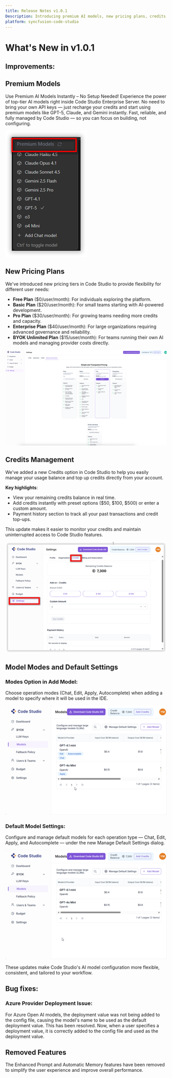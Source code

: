 ```yaml
---
title: Release Notes v1.0.1
Description: Introducing premium AI models, new pricing plans, credits management system, and improved model configuration options in Syncfusion Code Studio.
platform: syncfusion-code-studio
---
```



# What's New in v1.0.1


## Improvements:

## Premium Models
Use Premium AI Models Instantly – No Setup Needed! Experience the power of top-tier AI models right inside Code Studio Enterprise Server. No need to bring your own API keys — just recharge your credits and start using premium models like GPT-5, Claude, and Gemini instantly. Fast, reliable, and fully managed by Code Studio — so you can focus on building, not configuring.

 <img src="./releasenotes-images/Premiummodel.png" alt="release notes" >

## New Pricing Plans
We've introduced new pricing tiers in Code Studio to provide flexibility for different user needs:

- **Free Plan** ($0/user/month): For individuals exploring the platform.  
- **Basic Plan** ($20/user/month): For small teams starting with AI-powered development.  
- **Pro Plan** ($30/user/month): For growing teams needing more credits and capacity.  
- **Enterprise Plan** ($40/user/month): For large organizations requiring advanced governance and reliability.  
- **BYOK Unlimited Plan** ($15/user/month): For teams running their own AI models and managing provider costs directly.

<img src="./releasenotes-images/pricing.png" alt="release notes" >

## Credits Management
We've added a new Credits option in Code Studio to help you easily manage your usage balance and top up credits directly from your account.

**Key highlights**:
- View your remaining credits balance in real time.  
- Add credits instantly with preset options ($50, $100, $500) or enter a custom amount.  
- Payment history section to track all your past transactions and credit top-ups.  

This update makes it easier to monitor your credits and maintain uninterrupted access to Code Studio features.

<img src="./releasenotes-images/credit.png" alt="release notes" >

## Model Modes and Default Settings

### Modes Option in Add Model:
Choose operation modes (Chat, Edit, Apply, Autocomplete) when adding a model to specify where it will be used in the IDE.  

<img src="./releasenotes-images/modeaddmodel.gif" alt="release notes" >

### Default Model Settings:
Configure and manage default models for each operation type — Chat, Edit, Apply, and Autocomplete — under the new Manage Default Settings dialog.  

<img src="./releasenotes-images/defaultmodel.gif" alt="release notes" >

These updates make Code Studio's AI model configuration more flexible, consistent, and tailored to your workflow.

## Bug fixes: 
### Azure Provider Deployment Issue:
For Azure Open AI models, the deployment value was not being added to the config file, causing the model's name to be used as the default deployment value. This has been resolved. Now, when a user specifies a deployment value, it is correctly added to the config file and used as the deployment value.

## Removed Features
The Enhanced Prompt and Automatic Memory features have been removed to simplify the user experience and improve overall performance.